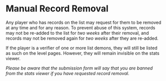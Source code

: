 <div class='panel fade js-scroll-anim' data-anim='fade'>

# Manual Record Removal

Any player who has records on the list may request for them to be removed at any time and for any reason. To prevent abuse of this system, records may not be re-added to the list for *two weeks* after their removal, and records may not be removed again for *two weeks* after they are re-added.

If the player is a verifier of one or more list demons, they will still be listed as such on the level pages. However, they will remain invisible on the stats viewer.

*Please be aware that the submission form will say that you are banned from the stats viewer if you have requested record removal.*

</div>
